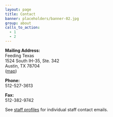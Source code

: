 ```yaml
---
layout: page
title: Contact
banner: placeholders/banner-02.jpg
group: about
calls_to_action:
  - 1
  - 2
---
```

**Mailing Address:**   
Feeding Texas   
1524 South IH-35, Ste. 342   
Austin, TX 78704   
([map](http://goo.gl/maps/AHbEI))

**Phone:**   
512-527-3613

**Fax:**   
512-382-9742

See [staff profiles](staff.html) for individual staff contact emails.

